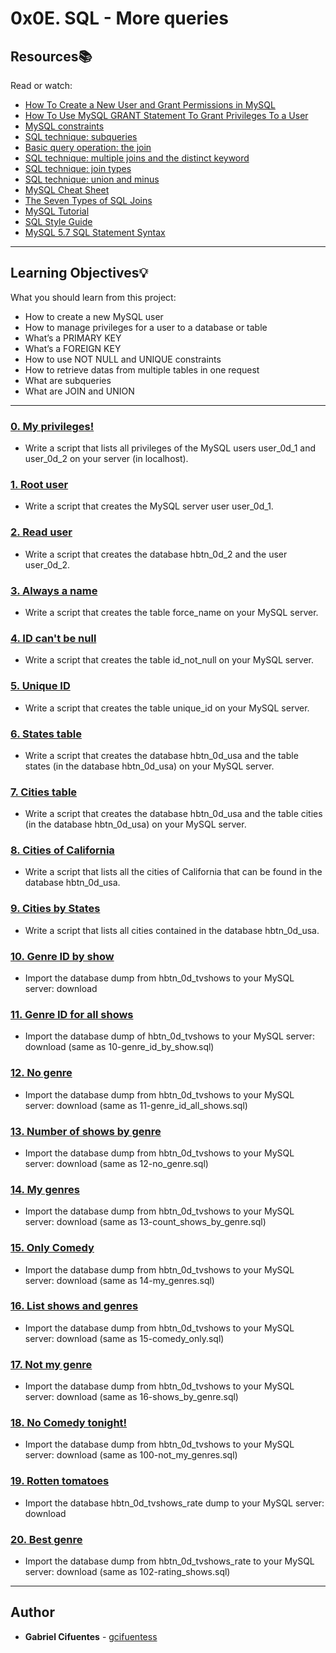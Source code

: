 # 0x0E. SQL - More queries 

## Resources:books:
Read or watch:
* [How To Create a New User and Grant Permissions in MySQL](https://intranet.hbtn.io/rltoken/u4h2MXcCQfadszlRMQy-gw)
* [How To Use MySQL GRANT Statement To Grant Privileges To a User](https://intranet.hbtn.io/rltoken/ztrEKQexfEDtZ-8EUsG70Q)
* [MySQL constraints](https://intranet.hbtn.io/rltoken/u1P3WmgxehiqwcLBMlksUA)
* [SQL technique: subqueries](https://intranet.hbtn.io/rltoken/YYpPtkqFeKSCsAU4Y_y3Og)
* [Basic query operation: the join](https://intranet.hbtn.io/rltoken/npLCp3WasK0SUSUQqCF25A)
* [SQL technique: multiple joins and the distinct keyword](https://intranet.hbtn.io/rltoken/GmRLMhkY-pPvjcpzyDvmRg)
* [SQL technique: join types](https://intranet.hbtn.io/rltoken/ryjyRRN7696rJV0maP03Xw)
* [SQL technique: union and minus](https://intranet.hbtn.io/rltoken/L7Fi5w8GZG5MSdQZ19e88g)
* [MySQL Cheat Sheet](https://intranet.hbtn.io/rltoken/V9vpLbtkFwV4EZYoiz2NBA)
* [The Seven Types of SQL Joins](https://intranet.hbtn.io/rltoken/ySKSdhFeMDddea07XrDzeQ)
* [MySQL Tutorial](https://intranet.hbtn.io/rltoken/-uqP0a89xUl3SsmV_ZtxRA)
* [SQL Style Guide](https://intranet.hbtn.io/rltoken/jn4SHgwVtOJF0LQYPEIs-g)
* [MySQL 5.7 SQL Statement Syntax](https://intranet.hbtn.io/rltoken/YjNAE7DcadDbT_a7iI0sYw)

---
## Learning Objectives:bulb:
What you should learn from this project:

* How to create a new MySQL user
* How to manage privileges for a user to a database or table
* What’s a PRIMARY KEY
* What’s a FOREIGN KEY
* How to use NOT NULL and UNIQUE constraints
* How to retrieve datas from multiple tables in one request
* What are subqueries
* What are JOIN and UNION

---

### [0. My privileges!](./0-privileges.sql)
* Write a script that lists all privileges of the MySQL users user_0d_1 and user_0d_2 on your server (in localhost).


### [1. Root user](./1-create_user.sql)
* Write a script that creates the MySQL server user user_0d_1. 


### [2. Read user](./2-create_read_user.sql)
* Write a script that creates the database hbtn_0d_2 and the user user_0d_2. 


### [3. Always a name](./3-force_name.sql)
* Write a script that creates the table force_name on your MySQL server.


### [4. ID can't be null](./4-never_empty.sql)
* Write a script that creates the table id_not_null on your MySQL server.


### [5. Unique ID](./5-unique_id.sql)
* Write a script that creates the table unique_id on your MySQL server.


### [6. States table](./6-states.sql)
* Write a script that creates the database hbtn_0d_usa and the table states (in the database hbtn_0d_usa) on your MySQL server.


### [7. Cities table](./7-cities.sql)
* Write a script that creates the database hbtn_0d_usa and the table cities (in the database hbtn_0d_usa) on your MySQL server.


### [8. Cities of California](./8-cities_of_california_subquery.sql)
* Write a script that lists all the cities of California that can be found in the database hbtn_0d_usa.


### [9. Cities by States](./9-cities_by_state_join.sql)
* Write a script that lists all cities contained in the database hbtn_0d_usa.


### [10. Genre ID by show](./10-genre_id_by_show.sql)
* Import the database dump from hbtn_0d_tvshows to your MySQL server: download


### [11. Genre ID for all shows](./11-genre_id_all_shows.sql)
* Import the database dump of hbtn_0d_tvshows to your MySQL server: download (same as 10-genre_id_by_show.sql)


### [12. No genre](./12-no_genre.sql)
* Import the database dump from hbtn_0d_tvshows to your MySQL server: download (same as 11-genre_id_all_shows.sql)


### [13. Number of shows by genre](./13-count_shows_by_genre.sql)
* Import the database dump from hbtn_0d_tvshows to your MySQL server: download (same as 12-no_genre.sql)


### [14. My genres](./14-my_genres.sql)
* Import the database dump from hbtn_0d_tvshows to your MySQL server: download (same as 13-count_shows_by_genre.sql)


### [15. Only Comedy](./15-comedy_only.sql)
* Import the database dump from hbtn_0d_tvshows to your MySQL server: download (same as 14-my_genres.sql)


### [16. List shows and genres](./16-shows_by_genre.sql)
* Import the database dump from hbtn_0d_tvshows to your MySQL server: download (same as 15-comedy_only.sql)


### [17. Not my genre](./100-not_my_genres.sql)
* Import the database dump from hbtn_0d_tvshows to your MySQL server: download (same as 16-shows_by_genre.sql)


### [18. No Comedy tonight!](./101-not_a_comedy.sql)
* Import the database dump from hbtn_0d_tvshows to your MySQL server: download (same as 100-not_my_genres.sql)


### [19. Rotten tomatoes](./102-rating_shows.sql)
* Import the database hbtn_0d_tvshows_rate dump to your MySQL server: download


### [20. Best genre](./103-rating_genres.sql)
* Import the database dump from hbtn_0d_tvshows_rate to your MySQL server: download (same as 102-rating_shows.sql)


---

## Author
* **Gabriel Cifuentes** - [gcifuentess](https://github.com/gcifuentess/)